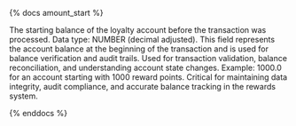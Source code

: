 {% docs amount_start %}

The starting balance of the loyalty account before the transaction was processed. Data type: NUMBER (decimal adjusted). This field represents the account balance at the beginning of the transaction and is used for balance verification and audit trails. Used for transaction validation, balance reconciliation, and understanding account state changes. Example: 1000.0 for an account starting with 1000 reward points. Critical for maintaining data integrity, audit compliance, and accurate balance tracking in the rewards system.

{% enddocs %} 